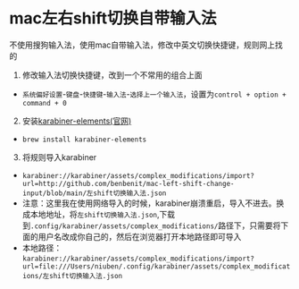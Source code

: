 # mac左右shift切换自带输入法
不使用搜狗输入法，使用mac自带输入法，修改中英文切换快捷键，规则网上找的

1. 修改输入法切换快捷键，改到一个不常用的组合上面
- ``系统偏好设置``-``键盘``-``快捷键``-``输入法``-``选择上一个输入法``，设置为``control + option + command + 0``

2. 安装[karabiner-elements(官网)](https://karabiner-elements.pqrs.org)
- ``brew install karabiner-elements``

3. 将规则导入karabiner
- ``karabiner://karabiner/assets/complex_modifications/import?url=http://github.com/benbenit/mac-left-shift-change-input/blob/main/左shift切换输入法.json``
- 注意：这里我在使用网络导入的时候，karabiner崩溃重启，导入不进去。换成本地地址，将``左shift切换输入法.json``,下载到``.config/karabiner/assets/complex_modifications/``路径下，只需要将下面的用户名改成你自己的，然后在浏览器打开本地路径即可导入
- 本地路径：``karabiner://karabiner/assets/complex_modifications/import?url=file:///Users/niuben/.config/karabiner/assets/complex_modifications/左shift切换输入法.json``
